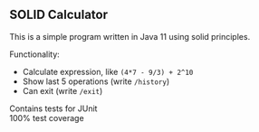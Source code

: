 ## SOLID Calculator

This is a simple program written in Java 11 using solid
principles. 

Functionality:
 * Calculate expression, like `(4*7 - 9/3) + 2^10`
 * Show last 5 operations (write `/history`)
 * Can exit (write `/exit`)
 
Contains tests for JUnit  
100% test coverage
 